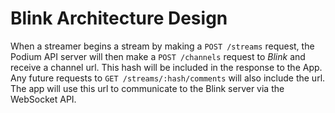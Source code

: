 # Blink Architecture Design

When a streamer begins a stream by making a `POST /streams` request, the Podium API server will then make a `POST /channels` request to *Blink* and receive a channel url. This hash will be included in the response to the App. Any future requests to `GET /streams/:hash/comments` will also include the url. The app will use this url to communicate to the Blink server via the WebSocket API.